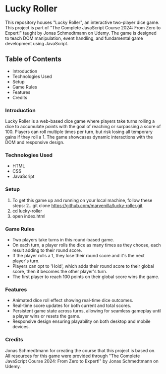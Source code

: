 # Lucky Roller
This repository houses "Lucky Roller", an interactive two-player dice game. This project is part of "The Complete JavaScript Course 2024: From Zero to Expert!" taught by Jonas Schmedtmann on Udemy. The game is designed to teach DOM manipulation, event handling, and fundamental game development using JavaScript.
## Table of Contents
* Introduction
* Technologies Used
* Setup
* Game Rules
* Features
* Credits
### Introduction
Lucky Roller is a web-based dice game where players take turns rolling a dice to accumulate points with the goal of reaching or surpassing a score of 100. Players can roll multiple times per turn, but risk losing all temporary gains if they roll a 1. The game showcases dynamic interactions with the DOM and responsive design.
### Technologies Used
* HTML
* CSS
* JavaScript
### Setup
1. To get this game up and running on your local machine, follow these steps:
2.. git clone https://github.com/marvenilla/lucky-roller.git
3. cd lucky-roller
4. open index.html
### Game Rules
* Two players take turns in this round-based game.
* On each turn, a player rolls the dice as many times as they choose, each result adding to their round score.
* If the player rolls a 1, they lose their round score and it's the next player's turn.
* Players can opt to 'Hold', which adds their round score to their global score, then it becomes the other player's turn.
* The first player to reach 100 points on their global score wins the game.
### Features
* Animated dice roll effect showing real-time dice outcomes.
* Real-time score updates for both current and total scores.
* Persistent game state across turns, allowing for seamless gameplay until a player wins or resets the game.
* Responsive design ensuring playability on both desktop and mobile devices.
### Credits
Jonas Schmedtmann for creating the course that this project is based on.
All resources for this game were provided through "The Complete JavaScript Course 2024: From Zero to Expert!" by Jonas Schmedtmann on Udemy.
